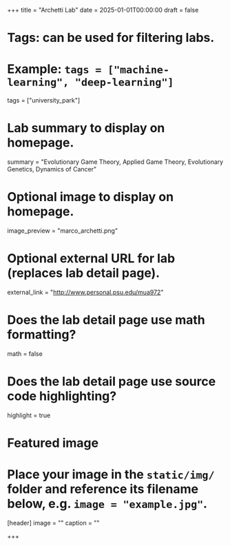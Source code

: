 +++
title = "Archetti Lab"
date = 2025-01-01T00:00:00
draft = false

# Tags: can be used for filtering labs.
# Example: `tags = ["machine-learning", "deep-learning"]`
tags = ["university_park"]

# Lab summary to display on homepage.
summary = "Evolutionary Game Theory, Applied Game Theory, Evolutionary Genetics, Dynamics of Cancer"

# Optional image to display on homepage.
image_preview = "marco_archetti.png"


# Optional external URL for lab (replaces lab detail page).
external_link = "http://www.personal.psu.edu/mua972"

# Does the lab detail page use math formatting?
math = false

# Does the lab detail page use source code highlighting?
highlight = true

# Featured image
# Place your image in the `static/img/` folder and reference its filename below, e.g. `image = "example.jpg"`.
[header]
image = ""
caption = ""

+++
